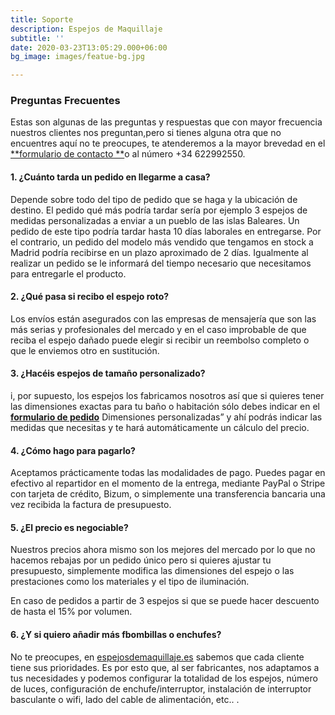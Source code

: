 ```yaml
---
title: Soporte
description: Espejos de Maquillaje
subtitle: ''
date: 2020-03-23T13:05:29.000+06:00
bg_image: images/featue-bg.jpg

---
```

### Preguntas Frecuentes

Estas son algunas de las preguntas y respuestas que con mayor frecuencia nuestros clientes nos preguntan,pero si tienes alguna otra que no encuentres aquí no te preocupes, te atenderemos a la mayor brevedad en el [**formulario de contacto **](https://espejosdemaquillaje.es/contact/ "Contacto")o al número +34 622992550.

#### 1. ¿Cuánto tarda un pedido en llegarme a casa?

Depende sobre todo del tipo de pedido que se haga y la ubicación de destino. El pedido qué más podría tardar sería por ejemplo 3 espejos de medidas personalizadas a enviar a un pueblo de las islas Baleares. Un pedido de este tipo podría tardar hasta 10 días laborales en entregarse. Por el contrario, un pedido del modelo más vendido que tengamos en stock a Madrid podría recibirse en un plazo aproximado de 2 días. Igualmente al realizar un pedido se le informará del tiempo necesario que necesitamos para entregarle el producto.

#### 2. ¿Qué pasa si recibo el espejo roto?

Los envíos están asegurados con las empresas de mensajería que son las más serias y profesionales del mercado y en el caso improbable de que reciba el espejo dañado puede elegir si recibir un reembolso completo o que le enviemos otro en sustitución.

#### 3. ¿Hacéis espejos de tamaño personalizado?

i, por supuesto, los espejos los fabricamos nosotros así que si quieres tener las dimensiones exactas para tu baño o habitación sólo debes indicar en el [**formulario de pedido**](https://espejosdemaquillaje.es/contact/ "Pedido") Dimensiones personalizadas” y ahí podrás indicar las medidas que necesitas y te hará automáticamente un cálculo del precio.

#### 4. ¿Cómo hago para pagarlo?

Aceptamos prácticamente todas las modalidades de pago. Puedes pagar en efectivo al repartidor en el momento de la entrega, mediante PayPal o Stripe con tarjeta de crédito, Bizum, o simplemente una transferencia bancaria una vez recibida la factura de presupuesto.

#### 5. ¿El precio es negociable?

Nuestros precios ahora mismo son los mejores del mercado por lo que no hacemos rebajas por un pedido único pero si quieres ajustar tu presupuesto, simplemente modifica las dimensiones del espejo o las prestaciones como los materiales y el tipo de iluminación.

En caso de pedidos a partir de 3 espejos si que se puede hacer descuento de hasta el 15% por volumen.

#### 6. ¿Y si quiero añadir más fbombillas o enchufes?

No te preocupes, en [espejosdemaquillaje.es](http://espejosdemaquillaje.es/) sabemos que cada cliente tiene sus prioridades. Es por esto que, al ser fabricantes, nos adaptamos a tus necesidades y podemos configurar la totalidad de los espejos, número de luces, configuración de enchufe/interruptor, instalación de interruptor basculante o wifi, lado del cable de alimentación, etc.. .